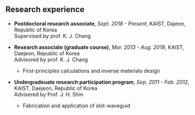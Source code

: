 ## Research experience
- **Postdoctoral research associate**, *Sept. 2018 - Present*, KAIST, Dajeon, Republic of Korea  
  Supervised by prof. K. J. Chang  

- **Research associate (graduate course)**, *Mar. 2013 - Aug. 2018*, KAIST, Daejeon, Republic of Korea  
  Advisored by prof. K. J. Chang  
  * First-principles calculations and inverse materials design

- **Undergradeuate research participation program**, *Sep. 2011 - Feb. 2012*, KAIST, Daejeon, Republic of Korea  
   Advisered by Prof. J. H. Shin  
   * Fabrication and application of slot-waveguid  
